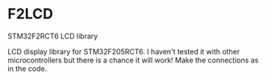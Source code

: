 # F2LCD
STM32F2RCT6 LCD  library

LCD display library for STM32F205RCT6.
I haven't tested it with other microcontrollers but there is a chance it will work!
Make the connections as in the code.

